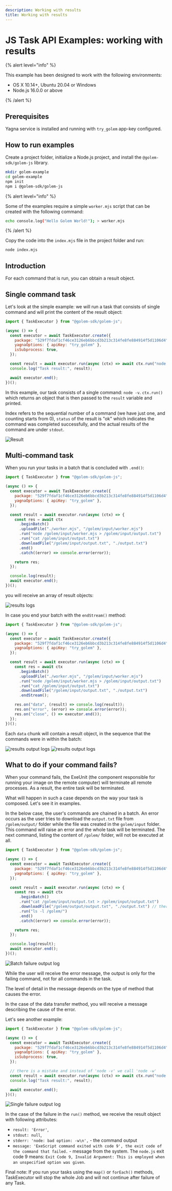 ```yaml
---
description: Working with results
title: Working with results
---
```


# JS Task API Examples: working with results

{% alert level="info" %}

This example has been designed to work with the following environments:

- OS X 10.14+, Ubuntu 20.04 or Windows
- Node.js 16.0.0 or above

{% /alert %}

## Prerequisites

Yagna service is installed and running with `try_golem` app-key configured.

## How to run examples

Create a project folder, initialize a Node.js project, and install the `@golem-sdk/golem-js` library.

```bash
mkdir golem-example
cd golem-example
npm init
npm i @golem-sdk/golem-js
```

{% alert level="info" %}

Some of the examples require a simple `worker.mjs` script that can be created with the following command:

```bash
echo console.log("Hello Golem World!"); > worker.mjs
```

{% /alert  %}

Copy the code into the `index.mjs` file in the project folder and run:

```bash
node index.mjs
```

## Introduction

For each command that is run, you can obtain a result object.

## Single command task

Let's look at the simple example: we will run a task that consists of single command and will print the content of the result object:

```js
import { TaskExecutor } from "@golem-sdk/golem-js";

(async () => {
  const executor = await TaskExecutor.create({
    package: "529f7fdaf1cf46ce3126eb6bbcd3b213c314fe8fe884914f5d1106d4",
    yagnaOptions: { apiKey: "try_golem" },
    isSubprocess: true,
  });

  const result = await executor.run(async (ctx) => await ctx.run("node -v"));
  console.log("Task result:", result);

  await executor.end();
})();
```

In this example, our task consists of a single command: `node -v`. `ctx.run()` which returns an object that is then passed to the `result` variable and printed.

Index refers to the sequential number of a command (we have just one, and counting starts from 0),
`status` of the result is "ok" which indicates the command was completed successfully, and the actual results of the command are under `stdout`.

![Result ](/result_log.png)

## Multi-command task

When you run your tasks in a batch that is concluded with `.end()`:

```js
import { TaskExecutor } from "@golem-sdk/golem-js";

(async () => {
  const executor = await TaskExecutor.create({
    package: "529f7fdaf1cf46ce3126eb6bbcd3b213c314fe8fe884914f5d1106d4",
    yagnaOptions: { apiKey: "try_golem" },
  });

  const result = await executor.run(async (ctx) => {
    const res = await ctx
      .beginBatch()
      .uploadFile("./worker.mjs", "/golem/input/worker.mjs")
      .run("node /golem/input/worker.mjs > /golem/input/output.txt")
      .run("cat /golem/input/output.txt")
      .downloadFile("/golem/input/output.txt", "./output.txt")
      .end()
      .catch((error) => console.error(error));

    return res;
  });

  console.log(result);
  await executor.end();
})();
```

you will receive an array of result objects:

![results logs](/result_batch_log.png)

In case you end your batch with the `endStream()` method:

```js
import { TaskExecutor } from "@golem-sdk/golem-js";

(async () => {
  const executor = await TaskExecutor.create({
    package: "529f7fdaf1cf46ce3126eb6bbcd3b213c314fe8fe884914f5d1106d4",
    yagnaOptions: { apiKey: "try_golem" },
  });

  const result = await executor.run(async (ctx) => {
    const res = await ctx
      .beginBatch()
      .uploadFile("./worker.mjs", "/golem/input/worker.mjs")
      .run("node /golem/input/worker.mjs > /golem/input/output.txt")
      .run("cat /golem/input/output.txt")
      .downloadFile("/golem/input/output.txt", "./output.txt")
      .endStream();

    res.on("data", (result) => console.log(result));
    res.on("error", (error) => console.error(error));
    res.on("close", () => executor.end());
  });
})();
```

Each `data` chunk will contain a result object, in the sequence that the commands were in within the batch:

![results output logs](/batch_result_endstream_1.png)
![results output logs](/batch_result_endstream_2.png)

## What to do if your command fails?

When your command fails, the ExeUnit (the component responsible for running your image on the remote computer) will terminate all remote processes. As a result, the entire task will be terminated.

What will happen in such a case depends on the way your task is composed. Let's see it in examples.

In the below case, the user's commands are chained in a batch. An error occurs as the user tries to download the `output.txt` file from `/golem/output/` folder while the file was created in the `golem/input` folder.
This command will raise an error and the whole task will be terminated. The next command, listing the content of `/golem/` folder, will not be executed at all.

```js
import { TaskExecutor } from "@golem-sdk/golem-js";

(async () => {
  const executor = await TaskExecutor.create({
    package: "529f7fdaf1cf46ce3126eb6bbcd3b213c314fe8fe884914f5d1106d4",
    yagnaOptions: { apiKey: "try_golem" },
  });

  const result = await executor.run(async (ctx) => {
    const res = await ctx
      .beginBatch()
      .run("cat /golem/input/output.txt > /golem/input/output.txt")
      .downloadFile("/golem/output/output.txt", "./output.txt") // there is no such file in output folder
      .run("ls -l /golem/")
      .end()
      .catch((error) => console.error(error));

    return res;
  });

  console.log(result);
  await executor.end();
})();
```

![Batch failure output log](/bad_result_single_log.png)

While the user will receive the error message, the output is only for the failing command, not for all commands in the task.

The level of detail in the message depends on the type of method that causes the error.

In the case of the data transfer method, you will receive a message describing the cause of the error.

Let's see another example:

```js
import { TaskExecutor } from "@golem-sdk/golem-js";

(async () => {
  const executor = await TaskExecutor.create({
    package: "529f7fdaf1cf46ce3126eb6bbcd3b213c314fe8fe884914f5d1106d4",
    yagnaOptions: { apiKey: "try_golem" },
    isSubprocess: true,
  });

  // there is a mistake and instead of 'node -v' we call 'node -w'
  const result = await executor.run(async (ctx) => await ctx.run("node -w"));
  console.log("Task result:", result);

  await executor.end();
})();
```

![Single failure output log](/bad_result_log_3.png)

In the case of the failure in the `run()` method, we receive the result object with following attributes:

- `result: 'Error'`,
- `stdout: null`,
- `stderr: 'node: bad option: -w\n',` - the command output
- `message: 'ExeScript command exited with code 9', the exit code of the command that failed.` - message from the system. The `node.js` exit code 9 means: `Exit Code 9, Invalid Argument: This is employed when an unspecified option was given`.

Final note: If you run your tasks using the `map()` or `forEach()` methods, TaskExecutor will stop the whole Job and will not continue after failure of any Task.
